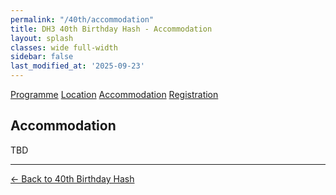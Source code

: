 ```yaml
---
permalink: "/40th/accommodation"
title: DH3 40th Birthday Hash - Accommodation
layout: splash
classes: wide full-width
sidebar: false
last_modified_at: '2025-09-23'
---
```


<div class="nav-buttons">
  <a href="/40th/programme">Programme</a>
  <a href="/40th/location">Location</a>
  <a href="#accommodation" class="active">Accommodation</a>
  <a href="/40th/registration">Registration</a>
</div>

## Accommodation

TBD

---

[← Back to 40th Birthday Hash](/40th)
